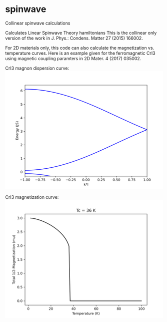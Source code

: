 # spinwave
Collinear spinwave calculations

Calculates Linear Spinwave Theory hamiltonians
This is the collinear only version of the work in J. Phys.: Condens. Matter 27 (2015) 166002.

For 2D materials only, this code can also calculate the magnetization vs. temperature curves. 
Here is an example given for the ferromagnetic CrI3 using magnetic coupling paramters in 2D Mater. 4 (2017) 035002.

CrI3 magnon dispersion curve:
![magnon](/examples/cri3/band_line.png)

CrI3 magnetization curve:
![magnetization](/examples/cri3/CrI3_magnetization.png)

